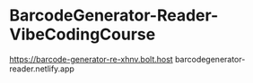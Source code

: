 # BarcodeGenerator-Reader-VibeCodingCourse

https://barcode-generator-re-xhnv.bolt.host 
barcodegenerator-reader.netlify.app
